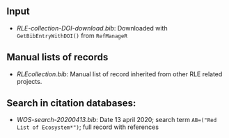 ## Input

* *RLE-collection-DOI-download.bib*: Downloaded with `GetBibEntryWithDOI()` from `RefManageR`

## Manual lists of records

* *RLEcollection.bib*: Manual list of record inherited from other RLE related projects.

## Search in citation databases:

* *WOS-search-20200413.bib*: Date 13 april 2020; search term `AB=("Red List of Ecosystem*")`; full record with references
